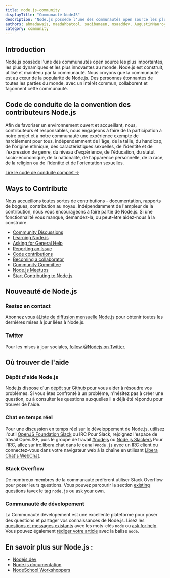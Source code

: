 ```yaml
---
title: node.js-community
displayTitle: "Communauté NodeJS"
description: "Node.js possède l'une des communautés open source les plus importantes, les plus dynamiques et les plus innovantes au monde. Node.js est construit, utilisé et maintenu par la communauté. Nous croyons que la communauté est au cœur de la popularité de Node.js. Des personnes étonnantes de toutes les parties du monde, avec un intérêt commun, collaborent et façonnent cette communauté."
authors: ahmadawais, maedahbatool, saqibameen, msaaddev, AugustinMauroy
category: community
---
```


## Introduction

Node.js possède l'une des communautés open source les plus importantes, les plus dynamiques et les plus innovantes au monde. Node.js est construit, utilisé et maintenu par la communauté. Nous croyons que la communauté est au cœur de la popularité de Node.js. Des personnes étonnantes de toutes les parties du monde, avec un intérêt commun, collaborent et façonnent cette communauté.

## Code de conduite de la convention des contributeurs Node.js

Afin de favoriser un environnement ouvert et accueillant, nous, contributeurs et responsables, nous engageons à faire de la participation à notre projet et à notre communauté une expérience exempte de harcèlement pour tous, indépendamment de l'âge, de la taille, du handicap, de l'origine ethnique, des caractéristiques sexuelles, de l'identité et de l'expression de genre, du niveau d'expérience, de l'éducation, du statut socio-économique, de la nationalité, de l'apparence personnelle, de la race, de la religion ou de l'identité et de l'orientation sexuelles.

[Lire le code de conduite complet →](https://github.com/nodejs/admin/blob/main/CODE_OF_CONDUCT.md)

## Ways to Contribute

Nous accueillons toutes sortes de contributions - documentation, rapports de bogues, contribution au noyau. Indépendamment de l'ampleur de la contribution, nous vous encourageons à faire partie de Node.js. Si une fonctionnalité vous manque, demandez-la, ou peut-être aidez-nous à la construire.

* [Community Discussions](https://nodejs.org/en/get-involved/#community-discussion)
* [Learning Node.js](https://nodejs.org/en/get-involved/#learning)
* [Asking for General Help](https://nodejs.org/en/get-involved/contribute/#asking-for-general-help)
* [Reporting an Issue](https://nodejs.org/en/get-involved/contribute/#reporting-an-issue)
* [Code contributions](https://nodejs.org/en/get-involved/contribute/#code-contributions)
* [Becoming a collaborator](https://nodejs.org/en/get-involved/contribute/#becoming-a-collaborator)
* [Community Committee](https://github.com/nodejs/community-committee)
* [Node.js Meetups](https://nodejs.org/en/get-involved/node-meetups/)
* [Start Contributing to Node.js](https://dev.to/azure/start-contributing-to-nodejs-in-the-new-year-3dlh)

## Nouveauté de Node.js

### Restez en contact

Abonnez vous à[Liste de diffusion mensuelle Node.js](https://us14.campaign-archive.com/home/?u=c7c2e114a827812354112c23b\&id=f006b61f29) pour obtenir toutes les dernières mises à jour liées à Node.js.

### Twitter

Pour les mises à jour sociales, [follow @Nodejs on Twitter](https://twitter.com/nodejs).

## Où trouver de l'aide

### Dépôt d'aide Node.js

Node.js dispose d'un [dépôt sur Github](https://github.com/nodejs/help) pour vous aider à résoudre vos problèmes. Si vous êtes confronté à un problème, n'hésitez pas à créer une question, ou à consulter les questions auxquelles il a déjà été répondu pour trouver de l'aide.

### Chat en temps réel

Pour une discussion en temps réel sur le développement de Node.js, utilisez l'outil [OpenJS Foundation Slack](https://slack-invite.openjsf.org/) ou IRC
Pour Slack, rejoignez l'espace de travail OpenJSF, puis le groupe de travail [#nodejs](https://openjs-foundation.slack.com/archives/CK9Q4MB53) ou [Node.js Slackers](https://www.nodeslackers.com/)
Pour l'IRC, allez sur irc.libera.chat dans le canal `#node.js` avec un [IRC client](https://en.wikipedia.org/wiki/Comparison_of_Internet_Relay_Chat_clients) ou connectez-vous dans votre navigateur web à la chaîne en utilisant [Libera Chat's WebChat](https://web.libera.chat/#node.js).

### Stack Overflow

De nombreux membres de la communauté préfèrent utiliser Stack Overflow pour poser leurs questions. Vous pouvez parcourir la section [existing questions](https://stackoverflow.com/questions/tagged/node.js) tavex le tag `node.js` ou [ask your own](https://stackoverflow.com/questions/ask?tags=node.js).

### Communauté de dévelopement

La Communauté dévelopement est une excellente plateforme pour poser des questions et partager vos connaissances de Node.js. Lisez les [questions et messages existants](https://dev.to/t/node) avec les mots-clés `node` ou [ask for help](https://dev.to/new/help). Vous pouvez également [rédiger votre article](https://dev.to/new/node) avec la balise `node`.

## En savoir plus sur Node.js :

* [Nodejs.dev](https://nodejs.dev/)
* [Node.js documentation](https://nodejs.org/en/docs/)
* [NodeSchool Workshoppers](https://nodeschool.io/#workshoppers)
